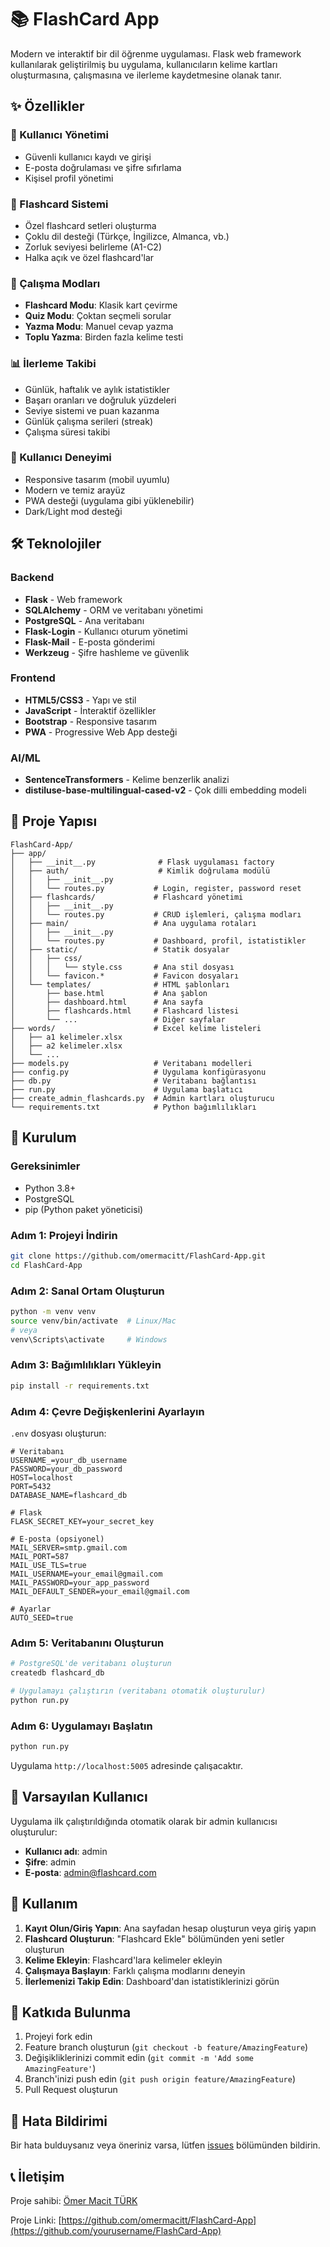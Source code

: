 # 📚 FlashCard App

Modern ve interaktif bir dil öğrenme uygulaması. Flask web framework kullanılarak geliştirilmiş bu uygulama, kullanıcıların kelime kartları oluşturmasına, çalışmasına ve ilerleme kaydetmesine olanak tanır.

## ✨ Özellikler

### 🔐 Kullanıcı Yönetimi
- Güvenli kullanıcı kaydı ve girişi
- E-posta doğrulaması ve şifre sıfırlama
- Kişisel profil yönetimi

### 📖 Flashcard Sistemi
- Özel flashcard setleri oluşturma
- Çoklu dil desteği (Türkçe, İngilizce, Almanca, vb.)
- Zorluk seviyesi belirleme (A1-C2)
- Halka açık ve özel flashcard'lar

### 🎯 Çalışma Modları
- **Flashcard Modu**: Klasik kart çevirme
- **Quiz Modu**: Çoktan seçmeli sorular
- **Yazma Modu**: Manuel cevap yazma
- **Toplu Yazma**: Birden fazla kelime testi

### 📊 İlerleme Takibi
- Günlük, haftalık ve aylık istatistikler
- Başarı oranları ve doğruluk yüzdeleri
- Seviye sistemi ve puan kazanma
- Günlük çalışma serileri (streak)
- Çalışma süresi takibi

### 🎨 Kullanıcı Deneyimi
- Responsive tasarım (mobil uyumlu)
- Modern ve temiz arayüz
- PWA desteği (uygulama gibi yüklenebilir)
- Dark/Light mod desteği

## 🛠️ Teknolojiler

### Backend
- **Flask** - Web framework
- **SQLAlchemy** - ORM ve veritabanı yönetimi
- **PostgreSQL** - Ana veritabanı
- **Flask-Login** - Kullanıcı oturum yönetimi
- **Flask-Mail** - E-posta gönderimi
- **Werkzeug** - Şifre hashleme ve güvenlik

### Frontend
- **HTML5/CSS3** - Yapı ve stil
- **JavaScript** - İnteraktif özellikler
- **Bootstrap** - Responsive tasarım
- **PWA** - Progressive Web App desteği

### AI/ML
- **SentenceTransformers** - Kelime benzerlik analizi
- **distiluse-base-multilingual-cased-v2** - Çok dilli embedding modeli

## 📁 Proje Yapısı

```
FlashCard-App/
├── app/
│   ├── __init__.py              # Flask uygulaması factory
│   ├── auth/                    # Kimlik doğrulama modülü
│   │   ├── __init__.py
│   │   └── routes.py           # Login, register, password reset
│   ├── flashcards/             # Flashcard yönetimi
│   │   ├── __init__.py
│   │   └── routes.py           # CRUD işlemleri, çalışma modları
│   ├── main/                   # Ana uygulama rotaları
│   │   ├── __init__.py
│   │   └── routes.py           # Dashboard, profil, istatistikler
│   ├── static/                 # Statik dosyalar
│   │   ├── css/
│   │   │   └── style.css       # Ana stil dosyası
│   │   └── favicon.*           # Favicon dosyaları
│   └── templates/              # HTML şablonları
│       ├── base.html           # Ana şablon
│       ├── dashboard.html      # Ana sayfa
│       ├── flashcards.html     # Flashcard listesi
│       └── ...                 # Diğer sayfalar
├── words/                      # Excel kelime listeleri
│   ├── a1 kelimeler.xlsx
│   ├── a2 kelimeler.xlsx
│   └── ...
├── models.py                   # Veritabanı modelleri
├── config.py                   # Uygulama konfigürasyonu
├── db.py                       # Veritabanı bağlantısı
├── run.py                      # Uygulama başlatıcı
├── create_admin_flashcards.py  # Admin kartları oluşturucu
└── requirements.txt            # Python bağımlılıkları
```

## 🚀 Kurulum

### Gereksinimler
- Python 3.8+
- PostgreSQL
- pip (Python paket yöneticisi)

### Adım 1: Projeyi İndirin
```bash
git clone https://github.com/omermacitt/FlashCard-App.git
cd FlashCard-App
```

### Adım 2: Sanal Ortam Oluşturun
```bash
python -m venv venv
source venv/bin/activate  # Linux/Mac
# veya
venv\Scripts\activate     # Windows
```

### Adım 3: Bağımlılıkları Yükleyin
```bash
pip install -r requirements.txt
```

### Adım 4: Çevre Değişkenlerini Ayarlayın
`.env` dosyası oluşturun:
```env
# Veritabanı
USERNAME_=your_db_username
PASSWORD=your_db_password
HOST=localhost
PORT=5432
DATABASE_NAME=flashcard_db

# Flask
FLASK_SECRET_KEY=your_secret_key

# E-posta (opsiyonel)
MAIL_SERVER=smtp.gmail.com
MAIL_PORT=587
MAIL_USE_TLS=true
MAIL_USERNAME=your_email@gmail.com
MAIL_PASSWORD=your_app_password
MAIL_DEFAULT_SENDER=your_email@gmail.com

# Ayarlar
AUTO_SEED=true
```

### Adım 5: Veritabanını Oluşturun
```bash
# PostgreSQL'de veritabanı oluşturun
createdb flashcard_db

# Uygulamayı çalıştırın (veritabanı otomatik oluşturulur)
python run.py
```

### Adım 6: Uygulamayı Başlatın
```bash
python run.py
```

Uygulama `http://localhost:5005` adresinde çalışacaktır.

## 👤 Varsayılan Kullanıcı

Uygulama ilk çalıştırıldığında otomatik olarak bir admin kullanıcısı oluşturulur:
- **Kullanıcı adı**: admin
- **Şifre**: admin
- **E-posta**: admin@flashcard.com

## 📝 Kullanım

1. **Kayıt Olun/Giriş Yapın**: Ana sayfadan hesap oluşturun veya giriş yapın
2. **Flashcard Oluşturun**: "Flashcard Ekle" bölümünden yeni setler oluşturun
3. **Kelime Ekleyin**: Flashcard'lara kelimeler ekleyin
4. **Çalışmaya Başlayın**: Farklı çalışma modlarını deneyin
5. **İlerlemenizi Takip Edin**: Dashboard'dan istatistiklerinizi görün

## 🤝 Katkıda Bulunma

1. Projeyi fork edin
2. Feature branch oluşturun (`git checkout -b feature/AmazingFeature`)
3. Değişikliklerinizi commit edin (`git commit -m 'Add some AmazingFeature'`)
4. Branch'inizi push edin (`git push origin feature/AmazingFeature`)
5. Pull Request oluşturun

## 🐛 Hata Bildirimi

Bir hata bulduysanız veya öneriniz varsa, lütfen [issues](https://github.com/yourusername/FlashCard-App/issues) bölümünden bildirin.

## 📞 İletişim

Proje sahibi: [Ömer Macit TÜRK](mailto:your.email@example.com)

Proje Linki: [https://github.com/omermacitt/FlashCard-App](https://github.com/yourusername/FlashCard-App)